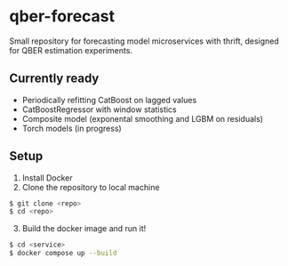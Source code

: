 # qber-forecast
Small repository for forecasting model microservices with thrift, designed for QBER estimation experiments.

## Currently ready
* Periodically refitting CatBoost on lagged values
* CatBoostRegressor with window statistics
* Composite model (exponental smoothing and LGBM on residuals)
* Torch models (in progress)

## Setup
1. Install Docker
2. Clone the repository to local machine
```bash
$ git clone <repo>
$ cd <repo>
```
3. Build the docker image and run it!
```bash
$ cd <service>
$ docker compose up --build
```
